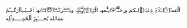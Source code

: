 آلُـۜسـۨۚ(✋)ــِۖلُأمٌ ؏ـليۜـ(💜)ـكـۜم وݛحـٍّْـٍّْ⁽😘₎ـٍّْمهہ الًـًٍۖـٍـٍۖ(☝)ٍۖـًٍٍٍّـًٍلۖهًٍۖۂ وبـۗـۗـۗـۗـۗـۗركۧۧــۧۧۧۧۧـۗـۗ(ۗ😇)ـۗـۗاتهۂ
ٱخَــبُــِآاَﺭَگــِـْﻢّ نشالله بّخــــَيِرً أَلًحّمِـــــدِلٌلِه

<!---
jxhxgh85/jxhxgh85 is a ✨ special ✨ repository because its `README.md` (this file) appears on your GitHub profile.
You can click the Preview link to take a look at your changes.
--->
